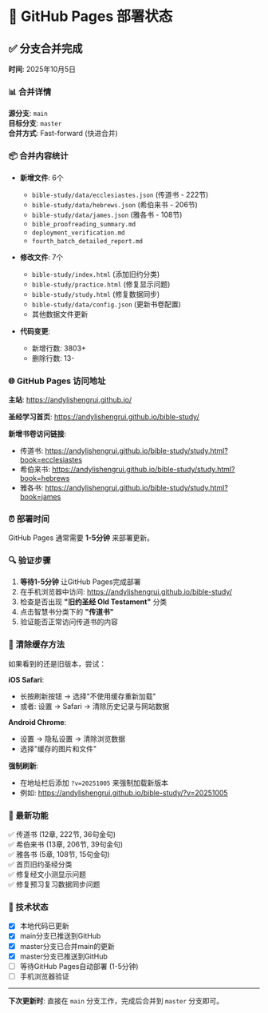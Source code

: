 # 🚀 GitHub Pages 部署状态

## ✅ 分支合并完成

**时间**: 2025年10月5日

### 📊 合并详情

**源分支**: `main`  
**目标分支**: `master`  
**合并方式**: Fast-forward (快进合并)

### 📦 合并内容统计

- **新增文件**: 6个
  - `bible-study/data/ecclesiastes.json` (传道书 - 222节)
  - `bible-study/data/hebrews.json` (希伯来书 - 206节)
  - `bible-study/data/james.json` (雅各书 - 108节)
  - `bible_proofreading_summary.md`
  - `deployment_verification.md`
  - `fourth_batch_detailed_report.md`

- **修改文件**: 7个
  - `bible-study/index.html` (添加旧约分类)
  - `bible-study/practice.html` (修复显示问题)
  - `bible-study/study.html` (修复数据同步)
  - `bible-study/data/config.json` (更新书卷配置)
  - 其他数据文件更新

- **代码变更**: 
  - 新增行数: 3803+
  - 删除行数: 13-

### 🌐 GitHub Pages 访问地址

**主站**: https://andylishengrui.github.io/

**圣经学习首页**: https://andylishengrui.github.io/bible-study/

**新增书卷访问链接**:
- 传道书: https://andylishengrui.github.io/bible-study/study.html?book=ecclesiastes
- 希伯来书: https://andylishengrui.github.io/bible-study/study.html?book=hebrews
- 雅各书: https://andylishengrui.github.io/bible-study/study.html?book=james

### ⏰ 部署时间

GitHub Pages 通常需要 **1-5分钟** 来部署更新。

### 🔍 验证步骤

1. **等待1-5分钟** 让GitHub Pages完成部署
2. 在手机浏览器中访问: https://andylishengrui.github.io/bible-study/
3. 检查是否出现 **"旧约圣经 Old Testament"** 分类
4. 点击智慧书分类下的 **"传道书"** 
5. 验证能否正常访问传道书的内容

### 📱 清除缓存方法

如果看到的还是旧版本，尝试：

**iOS Safari**:
- 长按刷新按钮 → 选择"不使用缓存重新加载"
- 或者: 设置 → Safari → 清除历史记录与网站数据

**Android Chrome**:
- 设置 → 隐私设置 → 清除浏览数据
- 选择"缓存的图片和文件"

**强制刷新**:
- 在地址栏后添加 `?v=20251005` 来强制加载新版本
- 例如: https://andylishengrui.github.io/bible-study/?v=20251005

### 🎯 最新功能

✅ 传道书 (12章, 222节, 36句金句)  
✅ 希伯来书 (13章, 206节, 39句金句)  
✅ 雅各书 (5章, 108节, 15句金句)  
✅ 首页旧约圣经分类  
✅ 修复经文小测显示问题  
✅ 修复预习复习数据同步问题  

### 🔧 技术状态

- [x] 本地代码已更新
- [x] main分支已推送到GitHub
- [x] master分支已合并main的更新
- [x] master分支已推送到GitHub
- [ ] 等待GitHub Pages自动部署 (1-5分钟)
- [ ] 手机浏览器验证

---

**下次更新时**: 直接在 `main` 分支工作，完成后合并到 `master` 分支即可。
